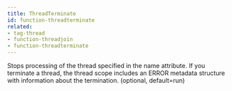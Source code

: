 ```yaml
---
title: ThreadTerminate
id: function-threadterminate
related:
- tag-thread
- function-threadjoin
- function-threadterminate
---
```


Stops processing of the thread specified in the name attribute.
If you terminate a thread, the thread scope includes an ERROR metadata structure with information about the termination. (optional, default=run)
